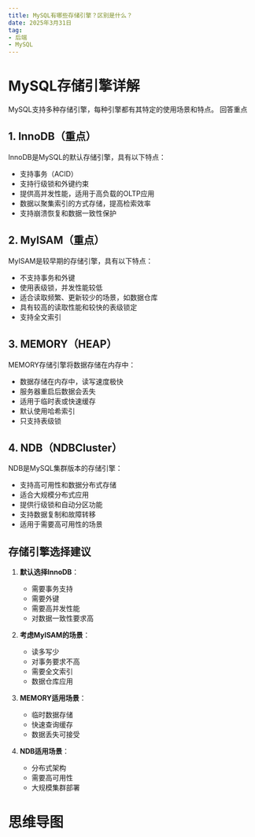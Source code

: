```yaml
---
title: MySQL有哪些存储引擎？区别是什么？
date: 2025年3月31日
tag:
- 后端
- MySQL
---
```


# MySQL存储引擎详解

MySQL支持多种存储引擎，每种引擎都有其特定的使用场景和特点。
回答重点
## 1. InnoDB（重点）

InnoDB是MySQL的默认存储引擎，具有以下特点：

- 支持事务（ACID）
- 支持行级锁和外键约束
- 提供高并发性能，适用于高负载的OLTP应用
- 数据以聚集索引的方式存储，提高检索效率
- 支持崩溃恢复和数据一致性保护

## 2. MyISAM（重点）

MyISAM是较早期的存储引擎，具有以下特点：

- 不支持事务和外键
- 使用表级锁，并发性能较低
- 适合读取频繁、更新较少的场景，如数据仓库
- 具有较高的读取性能和较快的表级锁定
- 支持全文索引

## 3. MEMORY（HEAP）

MEMORY存储引擎将数据存储在内存中：

- 数据存储在内存中，读写速度极快
- 服务器重启后数据会丢失
- 适用于临时表或快速缓存
- 默认使用哈希索引
- 只支持表级锁

## 4. NDB（NDBCluster）

NDB是MySQL集群版本的存储引擎：

- 支持高可用性和数据分布式存储
- 适合大规模分布式应用
- 提供行级锁和自动分区功能
- 支持数据复制和故障转移
- 适用于需要高可用性的场景

## 存储引擎选择建议

1. **默认选择InnoDB**：
   - 需要事务支持
   - 需要外键
   - 需要高并发性能
   - 对数据一致性要求高

2. **考虑MyISAM的场景**：
   - 读多写少
   - 对事务要求不高
   - 需要全文索引
   - 数据仓库应用

3. **MEMORY适用场景**：
   - 临时数据存储
   - 快速查询缓存
   - 数据丢失可接受

4. **NDB适用场景**：
   - 分布式架构
   - 需要高可用性
   - 大规模集群部署

# 思维导图

